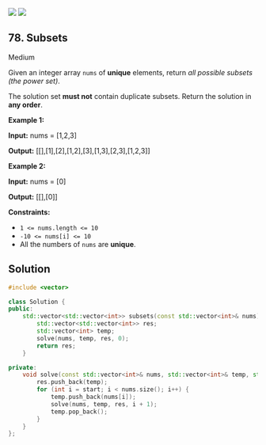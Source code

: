 [![](https://img.shields.io/github/stars/LeetCode-in-Cpp/LeetCode-in-Cpp?label=Stars&style=flat-square)](https://github.com/LeetCode-in-Cpp/LeetCode-in-Cpp)
[![](https://img.shields.io/github/forks/LeetCode-in-Cpp/LeetCode-in-Cpp?label=Fork%20me%20on%20GitHub%20&style=flat-square)](https://github.com/LeetCode-in-Cpp/LeetCode-in-Cpp/fork)

## 78\. Subsets

Medium

Given an integer array `nums` of **unique** elements, return _all possible subsets (the power set)_.

The solution set **must not** contain duplicate subsets. Return the solution in **any order**.

**Example 1:**

**Input:** nums = [1,2,3]

**Output:** [[],[1],[2],[1,2],[3],[1,3],[2,3],[1,2,3]] 

**Example 2:**

**Input:** nums = [0]

**Output:** [[],[0]] 

**Constraints:**

*   `1 <= nums.length <= 10`
*   `-10 <= nums[i] <= 10`
*   All the numbers of `nums` are **unique**.

## Solution

```cpp
#include <vector>

class Solution {
public:
    std::vector<std::vector<int>> subsets(const std::vector<int>& nums) {
        std::vector<std::vector<int>> res;
        std::vector<int> temp;
        solve(nums, temp, res, 0);
        return res;
    }

private:
    void solve(const std::vector<int>& nums, std::vector<int>& temp, std::vector<std::vector<int>>& res, int start) {
        res.push_back(temp);
        for (int i = start; i < nums.size(); i++) {
            temp.push_back(nums[i]);
            solve(nums, temp, res, i + 1);
            temp.pop_back();
        }
    }
};
```